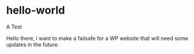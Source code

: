 # hello-world
A Test

Hello there, i want to make a failsafe for a WP website that will need some updates in the future.
